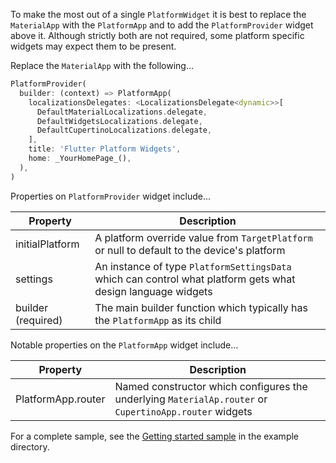 
To make the most out of a single `PlatformWidget` it is best to replace the `MaterialApp` with the `PlatformApp` and to add the `PlatformProvider` widget above it. Although strictly both are not required, some platform specific widgets may expect them to be present.

Replace the `MaterialApp` with the following...
```dart
PlatformProvider(
  builder: (context) => PlatformApp(
    localizationsDelegates: <LocalizationsDelegate<dynamic>>[
      DefaultMaterialLocalizations.delegate,
      DefaultWidgetsLocalizations.delegate,
      DefaultCupertinoLocalizations.delegate,
    ],
    title: 'Flutter Platform Widgets',
    home: _YourHomePage_(),
  ),
)
```

Properties on `PlatformProvider` widget include...

| Property  | Description  |
|---|---|
| initialPlatform  | A platform override value from `TargetPlatform` or null to default to the device's platform  |
| settings  | An instance of type `PlatformSettingsData` which can control what platform gets what design language widgets  |
| builder (required) | The main builder function which typically has the `PlatformApp` as its child  |

Notable properties on the `PlatformApp` widget include...

| Property  | Description  |
|---|---|
| PlatformApp.router  | Named constructor which configures the underlying `MaterialAp.router` or `CupertinoApp.router` widgets  |

For a complete sample, see the [Getting started sample][] in the example directory.

[Getting started sample]: https://github.com/stryder-dev/flutter_platform_widgets/blob/master/example/lib/main.dart